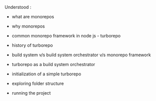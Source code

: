
Understood : 
- what are monorepos
- why monorepos
- common monorepo framework in node js - turborepo
- history of turborepo
- build system v/s build system orchestrator v/s monorepo framework 
- turborepo as a build system orchestrator 

- initialization of a simple turborepo
- exploring folder structure
- running the project
